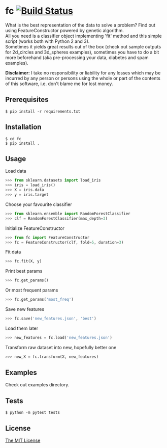 # fc [![Build Status](https://travis-ci.org/Sowul/fc.svg?branch=master)](https://travis-ci.org/Sowul/fc)

What is the best representation of the data to solve a problem? Find out using FeatureConstructor powered by genetic algorithm.<br> All you need is a classifier object implementing 'fit' method and this simple script (works both with Python 2 and 3).<br>
Sometimes it yields great results out of the box (check out sample outputs for 2d_circles and 3d_spheres examples), sometimes you have to do a bit more beforehand (aka pre-processing your data, diabetes and spam examples).

 __Disclaimer:__ I take no responsibility or liability for any losses which may be incurred by any person or persons using the whole or part of the contents of this software, i.e. don't blame me for lost money.<br>

## Prerequisites

```
$ pip install -r requirements.txt
```

## Installation

```
$ cd fc
$ pip install .
```

## Usage
Load data
```python
>>> from sklearn.datasets import load_iris
>>> iris = load_iris()
>>> X = iris.data
>>> y = iris.target
```
Choose your favourite classifier
```python
>>> from sklearn.ensemble import RandomForestClassifier
>>> clf = RandomForestClassifier(max_depth=3)
```
Initialize FeatureConstructor
```python
>>> from fc import FeatureConstructor
>>> fc = FeatureConstructor(clf, fold=5, duration=3)
```
Fit data
```python
>>> fc.fit(X, y)
```
Print best params
```python
>>> fc.get_params()
```
Or most frequent params
```python
>>> fc.get_params('most_freq')
```
Save new features
```python
>>> fc.save('new_features.json', 'best')
```
Load them later
```python
>>> new_features = fc.load('new_features.json')
```
Transform raw dataset into new, hopefully better one
```python
>>> new_X = fc.transform(X, new_features)
```
## Examples

Check out examples directory.

## Tests

```
$ python -m pytest tests
```

## License
[The MIT License](LICENSE.md)
